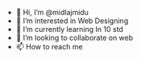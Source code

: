 - 👋 Hi, I’m @midlajmidu
- 👀 I’m interested in Web Designing
- 🌱 I’m currently learning In 10 std
- 💞️ I’m looking to collaborate on web
- 📫 How to reach me 

<!---
midlajmidu/midlajmidu is a ✨ special ✨ repository because its `README.md` (this file) appears on your GitHub profile.
You can click the Preview link to take a look at your changes.
--->
